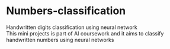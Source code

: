# Numbers-classification
Handwritten digits classification using neural network <br/>
This mini projects is part of AI coursework and it aims to classify handwritten numbers using neural networks
